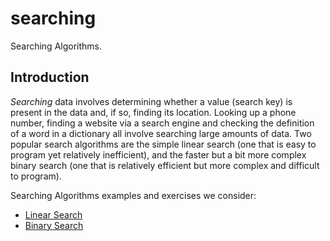 # searching
Searching Algorithms.


## Introduction

*Searching* data involves determining whether a value (search key) is present in the data and, if so, finding its 
 location. Looking up a phone number, finding a website via a search engine and checking the definition of a word in a 
 dictionary all involve searching large amounts of data. Two popular search algorithms are the simple linear search 
 (one that is easy to program yet relatively inefficient), and the faster but a bit more complex binary search (one 
 that is relatively efficient but more complex and difficult to program).
 
Searching Algorithms examples and exercises we consider:
* [Linear Search](https://github.com/AlbertHambardzumyan/searching/blob/master/src/linear_search/LINEAR_SEARCH.md)
* [Binary Search]()
